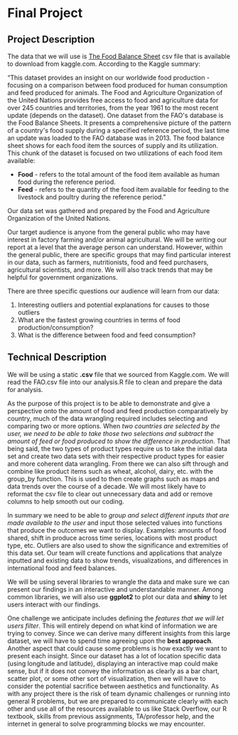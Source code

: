 # Final Project

## Project Description
The data that we will use is [The Food Balance Sheet](https://www.kaggle.com/dorbicycle/world-foodfeed-production) csv file that is available to download from kaggle.com. According to the Kaggle summary:

“This dataset provides an insight on our worldwide food production - focusing on a comparison between food produced for human consumption and feed produced for animals. The Food and Agriculture Organization of the United Nations provides free access to food and agriculture data for over 245 countries and territories, from the year 1961 to the most recent update (depends on the dataset). One dataset from the FAO's database is the Food Balance Sheets. It presents a comprehensive picture of the pattern of a country's food supply during a specified reference period, the last time an update was loaded to the FAO database was in 2013. The food balance sheet shows for each food item the sources of supply and its utilization. This chunk of the dataset is focused on two utilizations of each food item available:

  * **Food** - refers to the total amount of the food item available as human food during the reference period.
  * **Feed** - refers to the quantity of the food item available for feeding to the livestock and poultry during the reference period.”

Our data set was gathered and prepared by the Food and Agriculture Organization of the United Nations.

Our target audience is anyone from the general public who may have interest in factory farming and/or animal agricultural. We will be writing our report at a level that the average person can understand. However, within the general public, there are specific groups that may find particular interest in our data, such as farmers, nutritionists, food and feed purchasers, agricultural scientists, and more. We will also track trends that may be helpful for government organizations.

There are three specific questions our audience will learn from our data:
1. Interesting outliers and potential explanations for causes to those outliers
2. What are the fastest growing countries in terms of food production/consumption?
3. What is the difference between food and feed consumption?


## Technical Description

We will be using a static **.csv** file that we sourced from Kaggle.com. We will read the FAO.csv file into our analysis.R file to clean and prepare the data for analysis.

As the purpose of this project is to be able to demonstrate and give a perspective onto the amount of food and feed production comparatively by country, much of the data wrangling required includes selecting and comparing two or more options. When *two countries are selected by the user, we need to be able to take those two selections and subtract the amount of feed or food produced to show the difference in production*. That being said, the two types of product types require us to take the initial data set and create two data sets with their respective product types for easier and more coherent data wrangling.  From there we can also sift through and combine like product items such as wheat, alcohol, dairy, etc. with the group_by function. This is used to then create graphs such as maps and data trends over the course of a decade. We will most likely have to reformat the csv file to clear out unnecessary data and add or remove columns to help smooth out our coding.

In summary we need to be able to *group and select different inputs that are made available to the user* and input those selected values into functions that produce the outcomes we want to display. Examples: amounts of food shared, shift in produce across time series, locations with most product type, etc. Outliers are also used to show the significance and extremities of this data set. Our team will create functions and applications that analyze inputted and existing data to show trends, visualizations, and differences in international food and feed balances.  

We will be using several libraries to wrangle the data and make sure we can present our findings in an interactive and understandable manner. Among common libraries, we will also use **ggplot2** to plot our data and **shiny** to let users interact with our findings.  

One challenge we anticipate includes defining the *features that we will let users filter*. This will entirely depend on what kind of information we are trying to convey. Since we can derive many different insights from this large dataset, we will have to spend time agreeing upon the **best approach**. Another aspect that could cause some problems is how exactly we want to present each insight. Since our dataset has a lot of location specific data (using longitude and latitude), displaying an interactive map could make sense, but if it does not convey the information as clearly as a bar chart, scatter plot, or some other sort of visualization, then we will have to consider the potential sacrifice between aesthetics and functionality. As with any project there is the risk of team dynamic challenges or running into general R problems, but we are prepared to communicate clearly with each other and use all of the resources available to us like Stack Overflow, our R textbook, skills from previous assignments, TA/professor help, and the internet in general to solve programming blocks we may encounter.   
